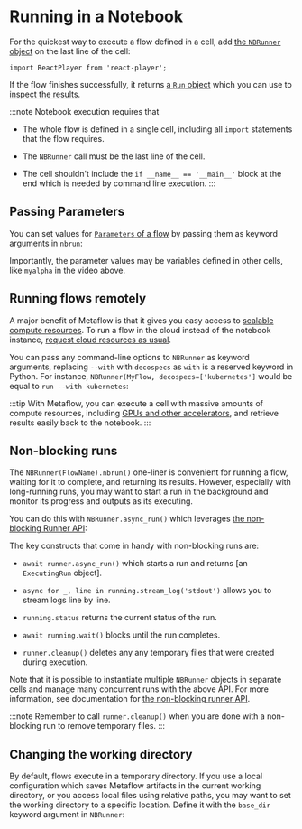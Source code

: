 
# Running in a Notebook

For the quickest way to execute a flow defined in a cell, add [the `NBRunner` object](/api/runner#nbrunner)
on the last line of the cell:

```mdx-code-block
import ReactPlayer from 'react-player';
```

<ReactPlayer playing controls muted playsinline loop url='/assets/nbrun1.mp4' width='100%' height='100%'/>

If the flow finishes successfully, it returns [a `Run` object](/api/client#run) which you can use
to [inspect the results](/metaflow/client).

:::note
Notebook execution requires that

- The whole flow is defined in a single cell, including all `import` statements that the flow requires.

- The `NBRunner` call must be the last line of the cell.

- The cell shouldn't include the `if __name__ == '__main__'` block at the end which is needed
  by command line execution.
:::

## Passing Parameters 

You can set values for [`Parameters` of a flow](/metaflow/basics#how-to-define-parameters-for-flows) by
passing them as keyword arguments in `nbrun`:

<ReactPlayer playing controls muted playsinline loop url='/assets/nbrun-params.mp4' width='100%' height='100%'/>

Importantly, the parameter values may be variables defined in other cells, like `myalpha` in the video above.

## Running flows remotely

A major benefit of Metaflow is that it gives you easy access to [scalable compute
resources](/scaling/remote-tasks/introduction). To run a flow in the cloud instead of the notebook instance,
[request cloud resources as usual](/scaling/remote-tasks/requesting-resources).

You can pass any command-line options to `NBRunner` as keyword arguments, replacing `--with` with `decospecs`
as `with` is a reserved keyword in Python. For instance, `NBRunner(MyFlow, decospecs=['kubernetes']` would
be equal to `run --with kubernetes`:

<ReactPlayer playing controls muted playsinline loop url='/assets/nbrun-k8s.mp4' width='100%' height='100%'/>

:::tip
With Metaflow, you can execute a cell with massive amounts of compute resources, including
[GPUs and other accelerators](/scaling/remote-tasks/gpu-compute), and retrieve results easily back to the
notebook.
:::

## Non-blocking runs

The `NBRunner(FlowName).nbrun()` one-liner is convenient for running a flow, waiting for it to complete, and
returning its results. However, especially with long-running runs, you may want to start a run in the
background and monitor its progress and outputs as its executing.

You can do this with `NBRunner.async_run()` which leverages [the non-blocking
Runner API](/metaflow/managing-flows/runner#non-blocking-api):

<ReactPlayer playing controls muted playsinline loop url='/assets/nbrun-async.mp4' width='100%' height='100%'/>

The key constructs that come in handy with non-blocking runs are:

 - `await runner.async_run()` which starts a run and returns [an `ExecutingRun` object].

 - `async for _, line in running.stream_log('stdout')` allows you to stream logs line by line.

 - `running.status` returns the current status of the run.

 - `await running.wait()` blocks until the run completes.

 - `runner.cleanup()` deletes any any temporary files that were created during execution.

Note that it is possible to instantiate multiple `NBRunner` objects in separate cells and manage many concurrent
runs with the above API. For more information, see documentation for
[the non-blocking runner API](/metaflow/managing-flows/runner#non-blocking-api).

:::note
Remember to call `runner.cleanup()` when you are done with a non-blocking run to remove temporary files.
:::

## Changing the working directory

By default, flows execute in a temporary directory. If you use a local configuration which saves Metaflow artifacts
in the current working directory, or you access local files using relative paths, you may want to set the working directory to a specific location. Define it with the `base_dir` keyword argument in `NBRunner`:

<ReactPlayer playing controls muted playsinline loop url='/assets/nbrun-basedir1.mp4' width='100%' height='100%'/>

